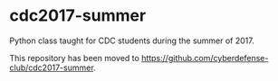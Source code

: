 # cdc2017-summer
Python class taught for CDC students during the summer of 2017.

This repository has been moved to https://github.com/cyberdefense-club/cdc2017-summer.

